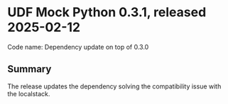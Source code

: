 # UDF Mock Python 0.3.1, released 2025-02-12

Code name: Dependency update on top of 0.3.0

## Summary

The release updates the dependency solving the compatibility issue with the localstack. 

